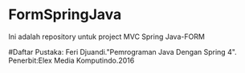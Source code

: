 # FormSpringJava
Ini adalah repository untuk project MVC Spring Java-FORM 

#Daftar Pustaka: Feri Djuandi."Pemrograman Java Dengan Spring 4". Penerbit:Elex Media Komputindo.2016
